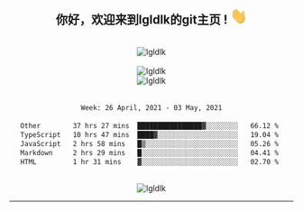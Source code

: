 <div align="center">
<h2> 你好，欢迎来到lgldlk的git主页 ! <img src="https://github.com/lgldlk/lgldlk/blob/main/gifs/Hi.gif" width="30px"></h2>
</div>

<div align="center">
 </br>
 <img src="http://aiitapp.cn:8091/?color=rgba(37,144,118,1)&shadowColor=rgba(12,16,20,1)&fontSize=120&&shadowOffsetX=9&shadowOffsetY=11" height="26px" alt="lgldlk" />
 </br>

   </br>
 <img src="https://github-readme-stats.vercel.app/api?username=lgldlk&show_icons=true&theme=gotham&locale=cn" alt="lgldlk" />
 

</br>

<img  src="http://github-readme-stats.vercel.app/api/top-langs/?username=lgldlk&show_icons=true&theme=gotham&locale=cn&layout=compact" alt="lgldlk"/>  
</br>
</br>

<!--START_SECTION:waka-->
```text
Week: 26 April, 2021 - 03 May, 2021

Other        37 hrs 27 mins  ████████████████▓░░░░░░░░   66.12 % 
TypeScript   10 hrs 47 mins  ████▓░░░░░░░░░░░░░░░░░░░░   19.04 % 
JavaScript   2 hrs 58 mins   █▒░░░░░░░░░░░░░░░░░░░░░░░   05.26 % 
Markdown     2 hrs 29 mins   █░░░░░░░░░░░░░░░░░░░░░░░░   04.41 % 
HTML         1 hr 31 mins    ▓░░░░░░░░░░░░░░░░░░░░░░░░   02.70 % 
```
<!--END_SECTION:waka-->

 </br>
  <img src="https://visitor-badge.glitch.me/badge?page_id=lgldlk" alt="lgldlk" />
</div >
  
---

 

